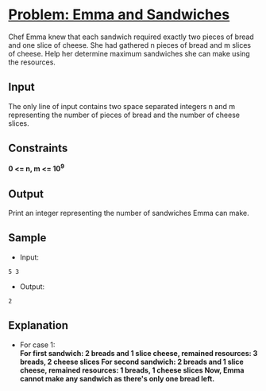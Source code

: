 # [Problem: Emma and Sandwiches](https://my.newtonschool.co/playground/code/675wuvkszo4z)

Chef Emma knew that each sandwich required exactly two pieces of bread and one slice of cheese. She had gathered n pieces of bread and m slices of cheese. Help her determine maximum sandwiches she can make using the resources.

## Input

The only line of input contains two space separated integers n and m representing the number of pieces of bread and the number of cheese slices.

## Constraints

**0 <= n, m <= 10<sup>9</sup>**

## Output

Print an integer representing the number of sandwiches Emma can make.

## Sample

- Input:
```
5 3
```

- Output:
```
2
```

## Explanation

- For case 1: <br> **For first sandwich: 2 breads and 1 slice cheese, remained resources: 3 breads, 2 cheese slices
For second sandwich: 2 breads and 1 slice cheese, remained resources: 1 breads, 1 cheese slices
Now, Emma cannot make any sandwich as there's only one bread left.**

